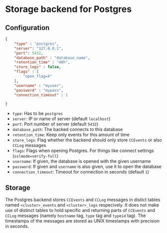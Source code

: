 # Storage backend for Postgres

## Configuration

```json
{
    "type" : "postgres",
    "server": "127.0.0.1",
    "port": 5432,
    "database_path" : "database_name",
    "retention_time" : "48h",
    "store_logs" : false,
    "flags" : [
        "open_flag=X"
    ],
    "username" : "myuser",
    "password" : "mypass",
    "connection_timeout" : 1

}
```


- `type`: Has to be `postgres`
- `server`: IP or name of server (default `localhost`)
- `port`: Port number of server (default `5432`)
- `database_path`: The backed connects to this database
- `retention_time`: Keep only events for this amount of time
- `store_logs`: Flag whether the backend should only store `CCEvents` or also `CCLog` messages
- `flags`: Flags when opening Postgres. For things like connect settings (`sslmode=verify-full`)
- `username`: If given, the database is opened with the given username
- `password`: If given and `username` is also given, use it to open the database
- `connection_timeout`: Timeout for connection in seconds (default `1`)

## Storage

The Postgres backend stores `CCEvents` and `CCLog` messages in distict tables named `<cluster>_events` and `<cluster>_logs` respecively. It does not make use of distinct tables to hold specific and returning parts of `CCEvents` and `CCLog` messages (namely `hostname` tag, `type` tag and `typeid` tag). The timestamps of the messages are stored as UNIX timestamps with precision in seconds.